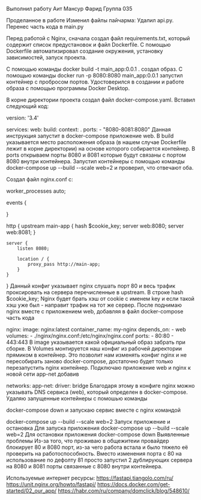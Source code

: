 Выполнил работу
Аит Мансур Фарид Группа 035

Проделанное в работе
Изменил файлы пайчарма: Удалил api.py. Перенес часть кода в main.py

Перед работой с Nginx, сначала создал файл requirements.txt, который содержит список предустановок и файл Dockerfile. С помощью Dockerfile автоматизировал создание окружения, установку зависимостей, запуск проекта.

С помощью команды docker build -t main_app:0.0.1 . создал образ. С помощью команды docker run -p 8080:8080 main_app:0.0.1 запустил контейнер с пробросом портов. Удостоверился в создании и работе образа с помощью программы Docker Desktop.

В корне директории проекта создал файл docker-compose.yaml. Вставил следующий код:

version: '3.4'

services:
    web:
        build:
            context: .
        ports:
            - "8080-8081:8080"
Данная инструкция запустит в docker-compose приложение web. В build указывается место расположения образа (в нашем случае Dockerfile лежит в корне директории) на основе которого собирается контейнер. В ports открываем порты 8080 и 8081 которые будут связаны с портом 8080 внутри контейнера. Запустил контейнеры с помощью команды docker-compose up --build --scale web=2 и проверил, что отвечают оба.

Создал файл nginx.conf с:

worker_processes auto;

events {

}

http {
    upstream main-app {
        hash $cookie_key;
        server web:8080;
        server web:8081;
    }

    server {
        listen 8080;

        location / {
            proxy_pass http://main-app;
        }
    }
}
Данный конфиг указывает nginx слушать порт 80 и весь трафик проксировать на сервера перечисленные в upstream. В строке hash $cookie_key; Nginx будет брать хэш от cookie с именем key и если такой хэш уже был - направит трафик на тот же сервер. После поднимаю nginx вместе с приложением web, добавляя в файл docker-compose часть кода

   nginx:
          image: nginx:latest
          container_name: my-nginx
          depends_on:
            - web
          volumes:
              - ./nginx/nginx.conf:/etc/nginx/nginx.conf
          ports:
              - 80:80
              - 443:443
В image указывается какой официальный образ забрать при сборке. В Volumes монтируется наш конфиг из рабочей директории прямиком в контейнер. Это позволит нам изменять конфиг nginx и не пересобирать заново docker-compose, достаточно будет только перезапустить nginx контейнер. Подключаю приложение web и nginx к новой сети app-net добавив

   networks:
    app-net:
        driver: bridge
Благодаря этому в конфиге nginx можно указывать DNS сервиса (web), который определен в docker-compose. Удаляю запущенные контейнеры с помошью команды

docker-compose down 
и запускаю сервис вместе с nginx командой

docker-compose up --build --scale web=2
Запуск приложение и остановка
Для запуска приложения
  docker-compose up --build --scale web=2
Для остановки приложения
  docker-compose down
Выявленные проблемы
Из-за того, что проживаю в общежитеии провайдер блокирует 80 и 8080 порт, из-за чего работа встала и было тяжело её проверить на работоспособность. Вместо изменения порта с 80 на использование по дефолту 81 просто запустил 2 дублирующих сервера на 8080 и 8081 порты связанные с 8080 внутри контейнера.

Используемые интернет ресурсы:
https://fastapi.tiangolo.com/ru/
https://unit.nginx.org/howto/fastapi/
https://docs.docker.com/get-started/02_our_app/
https://habr.com/ru/company/domclick/blog/548610/
